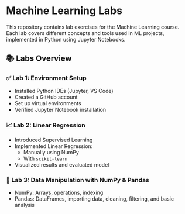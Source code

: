 # Machine Learning Labs

This repository contains lab exercises for the Machine Learning course. Each lab covers different concepts and tools used in ML projects, implemented in Python using Jupyter Notebooks.

## 📚 Labs Overview

### ✅ Lab 1: Environment Setup
- Installed Python IDEs (Jupyter, VS Code)
- Created a GitHub account
- Set up virtual environments
- Verified Jupyter Notebook installation

### 📈 Lab 2: Linear Regression
- Introduced Supervised Learning
- Implemented Linear Regression:
  - Manually using NumPy
  - With `scikit-learn`
- Visualized results and evaluated model

### 🧮 Lab 3: Data Manipulation with NumPy & Pandas
- NumPy: Arrays, operations, indexing
- Pandas: DataFrames, importing data, cleaning, filtering, and basic analysis


